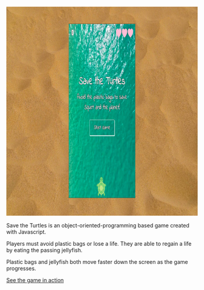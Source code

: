 <img src="images/header.png" height="550px"></img>

Save the Turtles is an object-oriented-programming based game created with Javascript. 

Players must avoid plastic bags or lose a life. They are able to regain a life by eating the passing jellyfish. 

Plastic bags and jellyfish both move faster down the screen as the game progresses. 

[See the game in action](https://www.youtube.com/watch?v=hohDWMbiSiU&feature=youtu.be)
